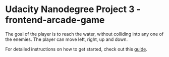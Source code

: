 Udacity Nanodegree Project 3 - frontend-arcade-game
===============================
The goal of the player is to reach the water, without colliding into any one of the enemies. The player can move left, right, up and down.


For detailed instructions on how to get started, check out this [guide](https://docs.google.com/document/d/1v01aScPjSWCCWQLIpFqvg3-vXLH2e8_SZQKC8jNO0Dc/pub?embedded=true).

